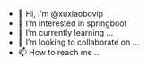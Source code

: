 - 👋 Hi, I’m @xuxiaobovip
- 👀 I’m interested in springboot
- 🌱 I’m currently learning ...
- 💞️ I’m looking to collaborate on ...
- 📫 How to reach me ...

<!---
xuxiaobovip/xuxiaobovip is a ✨ special ✨ repository because its `README.md` (this file) appears on your GitHub profile.
You can click the Preview link to take a look at your changes.
--->
